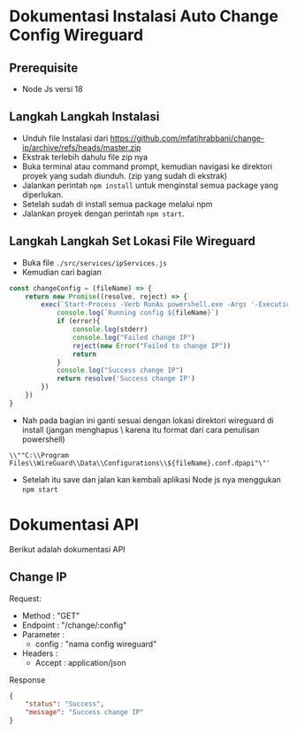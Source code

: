 # Dokumentasi Instalasi Auto Change Config Wireguard

## Prerequisite

- Node Js versi 18

## Langkah Langkah Instalasi

- Unduh file Instalasi dari https://github.com/mfatihrabbani/change-ip/archive/refs/heads/master.zip
- Ekstrak terlebih dahulu file zip nya
- Buka terminal atau command prompt, kemudian navigasi ke direktori proyek yang sudah diunduh. (zip yang sudah di ekstrak)
- Jalankan perintah `npm install` untuk menginstal semua package yang diperlukan.
- Setelah sudah di install semua package melalui npm
- Jalankan proyek dengan perintah `npm start`.

## Langkah Langkah Set Lokasi File Wireguard
- Buka file `./src/services/ipServices.js`
- Kemudian cari bagian
```javascript
const changeConfig = (fileName) => {
    return new Promise((resolve, reject) => {
        exec(`Start-Process -Verb RunAs powershell.exe -Args '-ExecutionPolicy Bypass -command wireguard /installtunnelservice \\""C:\\Program Files\\WireGuard\\Data\\Configurations\\${fileName}.conf.dpapi"\"'`, {'shell':'powershell.exe'},(error, stdout, stderr) => {
            console.log(`Running config ${fileName}`)
            if (error){
                console.log(stderr)
                console.log("Failed change IP")
                reject(new Error("Failed to change IP"))
                return
            }
            console.log("Success change IP")
            return resolve('Success change IP') 
        })
    })
}
```
- Nah pada bagian ini ganti sesuai dengan lokasi direktori wireguard di install (jangan menghapus \\ karena itu format dari cara penulisan powershell)
```
\\""C:\\Program Files\\WireGuard\\Data\\Configurations\\${fileName}.conf.dpapi"\"'
```
- Setelah itu save dan jalan kan kembali aplikasi Node js nya menggukan `npm start`

# Dokumentasi API

Berikut adalah dokumentasi API

## Change IP 
Request:
 - Method : "GET"
 - Endpoint : "/change/:config"
 - Parameter : 
    - config : "nama config wireguard"
 - Headers :
    - Accept : application/json

Response
```json
{
    "status": "Success",
    "message": "Success change IP"
}
```




